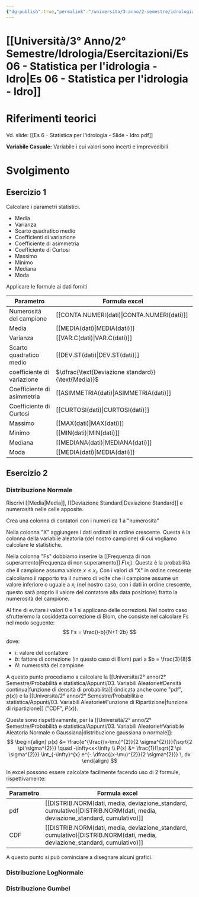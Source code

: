 ```yaml
---
{"dg-publish":true,"permalink":"/universita/3-anno/2-semestre/idrologia/esercitazioni/es-06-statistica-per-l-idrologia-idro/"}
---
```



# [[Università/3° Anno/2° Semestre/Idrologia/Esercitazioni/Es 06 - Statistica per l'idrologia - Idro\|Es 06 - Statistica per l'idrologia - Idro]]

# Riferimenti teorici

Vd. slide: [[Es 6 - Statistica per l'idrologia - Slide - Idro.pdf]]

**Variabile Casuale:** Variabile i cui valori sono incerti e imprevedibili



# Svolgimento


## Esercizio 1

Calcolare i parametri statistici.
- Media
- Varianza
- Scarto quadratico medio
- Coefficienti di variazione
- Coefficiente di asimmetria
- Coefficiente di Curtosi
- Massimo
- Minimo
- Mediana
- Moda


Applicare le formule ai dati forniti

| Parametro                  | Formula excel                                      |
| -------------------------- | -------------------------------------------------- |
| Numerosità del campione    | [[CONTA.NUMERI(dati)\|CONTA.NUMERI(dati)]]                             |
| Media                      | [[MEDIA(dati)\|MEDIA(dati)]]                                    |
| Varianza                   | [[VAR.C(dati)\|VAR.C(dati)]]                                    |
| Scarto quadratico medio    | [[DEV.ST(dati)\|DEV.ST(dati)]]                                   |
| coefficiente di variazione | $\dfrac{\text{Deviazione standard}}{\text{Media}}$ |
| Coefficiente di asimmetria | [[ASIMMETRIA(dati)\|ASIMMETRIA(dati)]]                               |
| Coefficiente di Curtosi    | [[CURTOSI(dati)\|CURTOSI(dati)]]                                  |
| Massimo                    | [[MAX(dati)\|MAX(dati)]]                                      |
| Minimo                     | [[MIN(dati)\|MIN(dati)]]                                      |
| Mediana                    | [[MEDIANA(dati)\|MEDIANA(dati)]]                                  |
| Moda                       | [[MEDIA(dati)\|MEDIA(dati)]]                                    |


## Esercizio 2

### Distribuzione Normale

Riscrivi [[Media\|Media]], [[Deviazione Standard\|Deviazione Standard]] e numerosità nelle celle apposite.

Crea una colonna di contatori con i numeri da 1 a "numerosità"

Nella colonna "X" aggiungere i dati ordinati in ordine crescente. Questa è la colonna della variabile aleatoria (del nostro campione) di cui vogliamo calcolare le statistiche.

Nella colonna "Fs" dobbiamo inserire la [[Frequenza di non superamento\|Frequenza di non superamento]] $F(x_{i})$. Questa è la probabilità che il campione assuma valore $x\le x_{i}$. Con i valori di "X" in ordine crescente calcoliamo il rapporto tra il numero di volte che il campione assume un valore inferiore o uguale a $x_{i}$ (nel nostro caso, con i dati in ordine crescente, questo sarà proprio il valore del contatore alla data posizione) fratto la numerosità del campione.

Al fine di evitare i valori 0 e 1 si applicano delle correzioni. Nel nostro caso sfrutteremo la cosiddetta correzione di Blom, che consiste nel calcolare Fs nel modo seguente:
$$
Fs = \frac{i-b}{N+1-2b}
$$
dove:
- $i:$ valore del contatore
- $b:$ fattore di correzione (in questo caso di Blom) pari a $b = \frac{3}{8}$
- $N:$ numerosità del campione


A questo punto procediamo a calcolare la [[Università/2° anno/2° Semestre/Probabilità e statistica/Appunti/03. Variabili Aleatorie#Densità continua\|funzione di densità di probabilità]] (indicata anche come "pdf", $p(x)$) e la [[Università/2° anno/2° Semestre/Probabilità e statistica/Appunti/03. Variabili Aleatorie#Funzione di Ripartizione\|funzione di ripartizione]] ("CDF", $P(x)$).

Queste sono rispettivamente, per la [[Università/2° anno/2° Semestre/Probabilità e statistica/Appunti/03. Variabili Aleatorie#Variabile Aleatoria Normale o Gaussiana\|distribuzione gaussiana o normale]]:
$$
\begin{align}
p(x) &= \frac{e^{\frac{(x-\mu)^{2}}{2 \sigma^{2}}}}{\sqrt{2 \pi \sigma^{2}}} \quad -\infty<x<\infty \\
P(x) &= \frac{1}{\sqrt{2 \pi \sigma^{2}}} \int_{-\infty}^{x} e^{- \dfrac{(x-\mu)^{2}}{2 \sigma^{2}}} \, dx 
\end{align}
$$


In excel possono essere calcolate facilmente facendo uso di 2 formule, rispettivamente:

| Parametro | Formula excel                                                  |
| --------- | -------------------------------------------------------------- |
| pdf       | [[DISTRIB.NORM(dati, media, deviazione_standard, cumulativo)\|DISTRIB.NORM(dati, media, deviazione_standard, cumulativo)]] |
| CDF       | [[DISTRIB.NORM(dati, media, deviazione_standard, cumulativo)\|DISTRIB.NORM(dati, media, deviazione_standard, cumulativo)]] |
A questo punto si può cominciare a disegnare alcuni grafici. 








### Distribuzione LogNormale



### Distribuzione Gumbel






